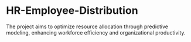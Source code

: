 # HR-Employee-Distribution
The project aims to optimize resource allocation through predictive modeling, enhancing workforce efficiency and organizational productivity.
